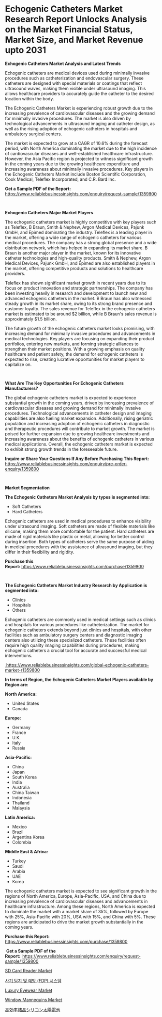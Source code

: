 <p><h1>Echogenic Catheters Market Research Report Unlocks Analysis on the Market Financial Status, Market Size, and Market Revenue upto 2031</h1></p><p><strong>Echogenic Catheters Market Analysis and Latest Trends</strong></p>
<p><p>Echogenic catheters are medical devices used during minimally invasive procedures such as catheterization and endovascular surgery. These catheters are designed with special materials or coatings that reflect ultrasound waves, making them visible under ultrasound imaging. This allows healthcare providers to accurately guide the catheter to the desired location within the body.</p><p>The Echogenic Catheters Market is experiencing robust growth due to the increasing prevalence of cardiovascular diseases and the growing demand for minimally invasive procedures. The market is also driven by technological advancements in ultrasound imaging and catheter design, as well as the rising adoption of echogenic catheters in hospitals and ambulatory surgical centers.</p><p>The market is expected to grow at a CAGR of 10.6% during the forecast period, with North America dominating the market due to the high incidence of cardiovascular diseases and well-established healthcare infrastructure. However, the Asia Pacific region is projected to witness significant growth in the coming years due to the growing healthcare expenditure and increasing awareness about minimally invasive procedures. Key players in the Echogenic Catheters Market include Boston Scientific Corporation, Cook Medical, Teleflex Incorporated, and C.R. Bard Inc.</p></p>
<p><strong>Get a Sample PDF of the Report:&nbsp;</strong> <a href="https://www.reliablebusinessinsights.com/enquiry/request-sample/1359800">https://www.reliablebusinessinsights.com/enquiry/request-sample/1359800</a></p>
<p>&nbsp;</p>
<p><strong>Echogenic Catheters Major Market Players</strong></p>
<p><p>The echogenic catheters market is highly competitive with key players such as Teleflex, B Braun, Smith & Nephew, Argon Medical Devices, Pajunk GmbH, and Epimed dominating the industry. Teleflex is a leading player in the market, offering a wide range of echogenic catheters for various medical procedures. The company has a strong global presence and a wide distribution network, which has helped in expanding its market share. B Braun is another major player in the market, known for its innovative catheter technologies and high-quality products. Smith & Nephew, Argon Medical Devices, Pajunk GmbH, and Epimed are also established players in the market, offering competitive products and solutions to healthcare providers.</p><p>Teleflex has shown significant market growth in recent years due to its focus on product innovation and strategic partnerships. The company has been investing heavily in research and development to launch new and advanced echogenic catheters in the market. B Braun has also witnessed steady growth in its market share, owing to its strong brand presence and customer loyalty. The sales revenue for Teleflex in the echogenic catheters market is estimated to be around $2 billion, while B Braun's sales revenue is approximately $1.5 billion.</p><p>The future growth of the echogenic catheters market looks promising, with increasing demand for minimally invasive procedures and advancements in medical technologies. Key players are focusing on expanding their product portfolios, entering new markets, and forming strategic alliances to strengthen their market positions. With a growing emphasis on quality healthcare and patient safety, the demand for echogenic catheters is expected to rise, creating lucrative opportunities for market players to capitalize on.</p></p>
<p>&nbsp;</p>
<p><strong>What Are The Key Opportunities For Echogenic Catheters Manufacturers?</strong></p>
<p><p>The global echogenic catheters market is expected to experience substantial growth in the coming years, driven by increasing prevalence of cardiovascular diseases and growing demand for minimally invasive procedures. Technological advancements in catheter design and imaging capabilities are also fueling market expansion. Additionally, rising geriatric population and increasing adoption of echogenic catheters in diagnostic and therapeutic procedures will contribute to market growth. The market is poised for further expansion due to growing healthcare investments and increasing awareness about the benefits of echogenic catheters in various medical applications. Overall, the echogenic catheters market is expected to exhibit strong growth trends in the foreseeable future.</p></p>
<p><strong>Inquire or Share Your Questions If Any Before Purchasing This Report:</strong> <a href="https://www.reliablebusinessinsights.com/enquiry/pre-order-enquiry/1359800">https://www.reliablebusinessinsights.com/enquiry/pre-order-enquiry/1359800</a></p>
<p>&nbsp;</p>
<p><strong>Market Segmentation</strong></p>
<p><strong>The Echogenic Catheters Market Analysis by types is segmented into:</strong></p>
<p><ul><li>Soft Catheters</li><li>Hard Catheters</li></ul></p>
<p><p>Echogenic catheters are used in medical procedures to enhance visibility under ultrasound imaging. Soft catheters are made of flexible materials like silicone, making them more comfortable for the patient. Hard catheters are made of rigid materials like plastic or metal, allowing for better control during insertion. Both types of catheters serve the same purpose of aiding in medical procedures with the assistance of ultrasound imaging, but they differ in their flexibility and rigidity.</p></p>
<p><strong>Purchase this Report:&nbsp;</strong><a href="https://www.reliablebusinessinsights.com/purchase/1359800">https://www.reliablebusinessinsights.com/purchase/1359800</a></p>
<p>&nbsp;</p>
<p><strong>The Echogenic Catheters Market Industry Research by Application is segmented into:</strong></p>
<p><ul><li>Clinics</li><li>Hospitals</li><li>Others</li></ul></p>
<p><p>Echogenic catheters are commonly used in medical settings such as clinics and hospitals for various procedures like catheterization. The market for echogenic catheters extends beyond just clinics and hospitals, with other facilities such as ambulatory surgery centers and diagnostic imaging centers also utilizing these specialized catheters. These facilities often require high quality imaging capabilities during procedures, making echogenic catheters a crucial tool for accurate and successful medical interventions.</p></p>
<p><a href="https://www.reliablebusinessinsights.com/global-echogenic-catheters-market-r1359800">&nbsp;https://www.reliablebusinessinsights.com/global-echogenic-catheters-market-r1359800</a></p>
<p><strong>In terms of Region, the Echogenic Catheters Market Players available by Region are:</strong></p>
<p>
    <p> <strong> North America: </strong>
        <ul>
            <li>United States</li>
            <li>Canada</li>
        </ul>
        </p> 
    <p> <strong> Europe: </strong>
        <ul>
            <li>Germany</li>
            <li>France</li>
            <li>U.K.</li>
            <li>Italy</li>
            <li>Russia</li>
        </ul>
        </p> 
    <p> <strong> Asia-Pacific: </strong>
        <ul>
            <li>China</li>
            <li>Japan</li>
            <li>South Korea</li>
            <li>India</li>
            <li>Australia</li>
            <li>China Taiwan</li>
            <li>Indonesia</li>
            <li>Thailand</li>
            <li>Malaysia</li>
        </ul>
        </p> 
    <p> <strong> Latin America: </strong>
        <ul>
            <li>Mexico</li>
            <li>Brazil</li>
            <li>Argentina Korea</li>
            <li>Colombia</li>
        </ul>
        </p> 
    <p> <strong> Middle East & Africa: </strong>
        <ul>
            <li>Turkey</li>
            <li>Saudi</li>
            <li>Arabia</li>
            <li>UAE</li>
            <li>Korea</li>
        </ul>
    </p>
    </p>
<p><p>The echogenic catheters market is expected to see significant growth in the regions of North America, Europe, Asia-Pacific, USA, and China due to increasing prevalence of cardiovascular diseases and advancements in healthcare infrastructure. Among these regions, North America is expected to dominate the market with a market share of 35%, followed by Europe with 25%, Asia-Pacific with 20%, USA with 15%, and China with 5%. These regions are anticipated to drive the market growth substantially in the coming years.</p></p>
<p><strong>Purchase this Report: </strong><a href="https://www.reliablebusinessinsights.com/purchase/1359800">https://www.reliablebusinessinsights.com/purchase/1359800</a></p>
<p>&nbsp;<strong>Get a Sample PDF of the Report:&nbsp;&nbsp;</strong><a href="https://www.reliablebusinessinsights.com/enquiry/request-sample/1359800">https://www.reliablebusinessinsights.com/enquiry/request-sample/1359800</a></p>
<p><strong></strong></p>
<p><p><a href="https://issuu.com/reportprime-2/docs/sd-card-reader-market-size-2030.pptx">SD Card Reader Market</a></p><p><a href="https://github.com/rifqimuhammad018/Market-Research-Report-List-1/blob/main/906964081868.md">사기 탐지 및 예방 (FDP) 시스템</a></p><p><a href="https://www.linkedin.com/pulse/luxury-eyewear-market-key-successful-business-strategy-uzeff">Luxury Eyewear Market</a></p><p><a href="https://www.linkedin.com/pulse/window-mannequins-market-analysis-sze-forecasted-period-ji12f">Window Mannequins Market</a></p><p><a href="https://github.com/ReganWisoky2023/Market-Research-Report-List-1/blob/main/354064289232.md">高効率結晶シリコン太陽電池</a></p></p>
